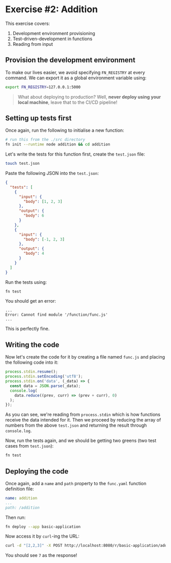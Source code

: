 # Exercise #2: Addition
This exercise covers:

1. Development environment provisioning
2. Test-driven-development in functions
3. Reading from input

## Provision the development environment
To make our lives easier, we avoid specifying `FN_REGISTRY` at every command. We can export it as a global environment variable using:

```bash
export FN_REGISTRY=127.0.0.1:5000
```

> What about deploying to production? Well, **never deploy using your local machine**, leave that to the CI/CD pipeline!

## Setting up tests first
Once again, run the following to initialise a new function:

```bash
# run this from the ./src directory
fn init --runtime node addition && cd addition
```

Let's write the tests for this function first, create the `test.json` file:

```bash
touch test.json
```

Paste the following JSON into the `test.json`:

```json
{
  "tests": [
    {
      "input": {
        "body": [1, 2, 3]
      },
      "output": {
        "body": 6
      }
    },
    {
      "input": {
        "body": [-1, 2, 3]
      },
      "output": {
        "body": 4
      }
    }
  ]
}
```

Run the tests using:

```bash
fn test
```

You should get an error:

```
...
Error: Cannot find module '/function/func.js'
...
```

This is perfectly fine.

## Writing the code
Now let's create the code for it by creating a file named `func.js` and placing the following code into it:

```javascript
process.stdin.resume();
process.stdin.setEncoding('utf8');
process.stdin.on('data', (_data) => {
  const data = JSON.parse(_data);
  console.log(
    data.reduce((prev, curr) => (prev + curr), 0)
  );
});
```

As you can see, we're reading from `process.stdin` which is how functions receive the data intended for it. Then we proceed by reducing the array of numbers from the above `test.json` and returning the result through `console.log`.

Now, run the tests again, and we should be getting two greens (two test cases from `test.json`):

```bash
fn test
```

## Deploying the code
Once again, add a `name` and `path` property to the `func.yaml` function definition file:

```yaml
name: addition
...
path: /addition
```

Then run:

```bash
fn deploy --app basic-application
```

Now access it by `curl`-ing the URL:

```bash
curl -d "[2,2,3]" -X POST http://localhost:8080/r/basic-application/addition
```

You should see `7` as the response!